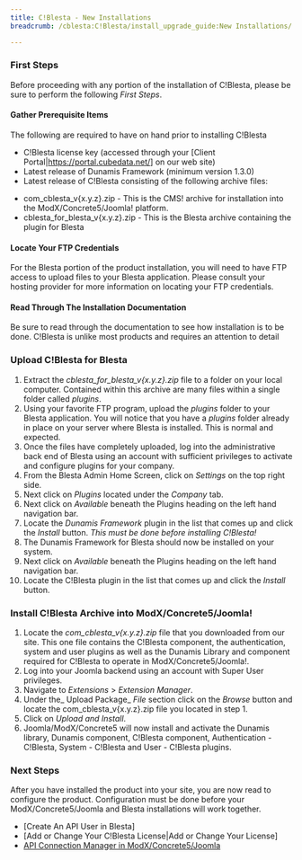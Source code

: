 ```yaml
---
title: C!Blesta - New Installations
breadcrumb: /cblesta:C!Blesta/install_upgrade_guide:New Installations/

---
```


### First Steps

Before proceeding with any portion of the installation of C!Blesta, please be sure to perform the following *First Steps*.

#### Gather Prerequisite Items

The following are required to have on hand prior to installing C!Blesta

* C!Blesta license key (accessed through your [Client Portal|https://portal.cubedata.net/] on our web site)
* Latest release of Dunamis Framework (minimum version 1.3.0)
* Latest release of C!Blesta consisting of the following archive files:
<ul><li>com_cblesta_v{x.y.z}.zip - This is the CMS! archive for installation into the ModX/Concrete5/Joomla! platform.</li>
<li>cblesta_for_blesta_v{x.y.z}.zip - This is the Blesta archive containing the plugin for Blesta</li></ul>

#### Locate Your FTP Credentials

For the Blesta portion of the product installation, you will need to have FTP access to upload files to your Blesta application.  Please consult your hosting provider for more information on locating your FTP credentials.

#### Read Through The Installation Documentation

Be sure to read through the documentation to see how installation is to be done.  C!Blesta is unlike most products and requires an attention to detail

### Upload C!Blesta for Blesta

1. Extract the *cblesta_for_blesta_v{x.y.z}.zip* file to a folder on your local computer.  Contained within this archive are many files within a single folder called _plugins_.
2. Using your favorite FTP program, upload the _plugins_ folder to your Blesta application.  You will notice that you have a _plugins_ folder already in place on your server where Blesta is installed.  This is normal and expected.
3. Once the files have completely uploaded, log into the administrative back end of Blesta using an account with sufficient privileges to activate and configure plugins for your company.
4. From the Blesta Admin Home Screen, click on _Settings_ on the top right side.
5. Next click on _Plugins_ located under the _Company_ tab.
6. Next click on _Available_ beneath the Plugins heading on the left hand navigation bar.
7. Locate the _Dunamis Framework_ plugin in the list that comes up and click the _Install_ button.  *This must be done before installing C!Blesta!*
8. The Dunamis Framework for Blesta should now be installed on your system.
9. Next click on _Available_ beneath the Plugins heading on the left hand navigation bar.
10. Locate the C!Blesta plugin in the list that comes up and click the _Install_ button.

### Install C!Blesta Archive into ModX/Concrete5/Joomla!

1. Locate the *com_cblesta_v{x.y.z}.zip* file that you downloaded from our site.  This one file contains the C!Blesta component, the authentication, system and user plugins as well as the Dunamis Library and component required for C!Blesta to operate in ModX/Concrete5/Joomla!.
2. Log into your Joomla backend using an account with Super User privileges.
3. Navigate to _Extensions_ > _Extension Manager_.
4. Under the_ Upload Package_ _File_ section click on the _Browse_ button and locate the com_cblesta_v{x.y.z}.zip file you located in step 1.
5. Click on _Upload and Install_.
6. Joomla/ModX/Concrete5 will now install and activate the Dunamis library, Dunamis component, C!Blesta component, Authentication - C!Blesta, System - C!Blesta and User - C!Blesta plugins.

### Next Steps

After you have installed the product into your site, you are now read to configure the product.  Configuration must be done before your ModX/Concrete5/Joomla and Blesta installations will work together.

* [Create An API User in Blesta]
* [Add or Change Your C!Blesta License|Add or Change Your License]
* [API Connection Manager in ModX/Concrete5/Joomla](https://docs.cubedata.net/docs/cblesta/API+Connection+Manager+in+Joomla)

